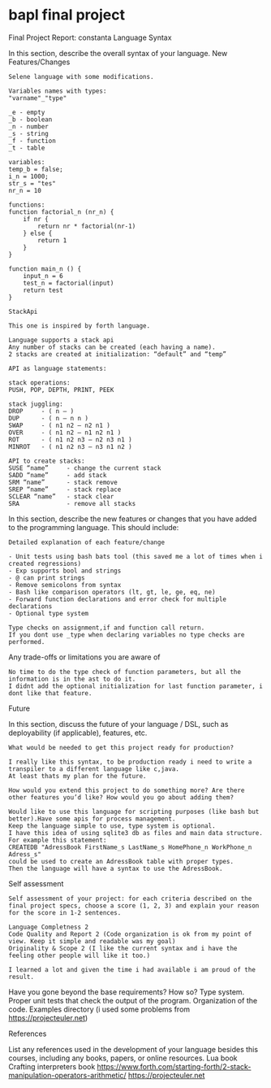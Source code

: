 # bapl final project

Final Project Report: constanta
Language Syntax

In this section, describe the overall syntax of your language.
New Features/Changes

    Selene language with some modifications.

    Variables names with types:
    "varname"_"type"

    _e - empty
    _b - boolean
    _n - number
    _s - string
    _f - function
    _t - table

    variables:
    temp_b = false;
    i_n = 1000;
    str_s = "tes"
    nr_n = 10

    functions:
    function factorial_n (nr_n) {
        if nr {
            return nr * factorial(nr-1)
        } else {
            return 1
        }
    }

    function main_n () {
        input_n = 6
        test_n = factorial(input)
        return test
    }

    StackApi

    This one is inspired by forth language.

    Language supports a stack api
    Any number of stacks can be created (each having a name).
    2 stacks are created at initialization: “default” and “temp”

    API as language statements:

    stack operations:
    PUSH, POP, DEPTH, PRINT, PEEK

    stack juggling:
    DROP     - ( n — )
    DUP      - ( n — n n )
    SWAP     - ( n1 n2 — n2 n1 )
    OVER     - ( n1 n2 — n1 n2 n1 )
    ROT      - ( n1 n2 n3 — n2 n3 n1 )
    MINROT   - ( n1 n2 n3 — n3 n1 n2 )

    API to create stacks:
    SUSE “name”     - change the current stack
    SADD “name”     - add stack
    SRM “name”      - stack remove
    SREP “name”     - stack replace
    SCLEAR “name”   - stack clear
    SRA             - remove all stacks


In this section, describe the new features or changes that you have added to the programming language. This should include:

    Detailed explanation of each feature/change

    - Unit tests using bash bats tool (this saved me a lot of times when i created regressions)
    - Exp supports bool and strings
    - @ can print strings
    - Remove semicolons from syntax
    - Bash like comparison operators (lt, gt, le, ge, eq, ne)
    - Forward function declarations and error check for multiple declarations
    - Optional type system

    Type checks on assignment,if and function call return.
    If you dont use _type when declaring variables no type checks are performed.

Any trade-offs or limitations you are aware of

    No time to do the type check of function parameters, but all the information is in the ast to do it.
    I didnt add the optional initialization for last function parameter, i dont like that feature.

Future

In this section, discuss the future of your language / DSL, such as deployability (if applicable), features, etc.

    What would be needed to get this project ready for production?

    I really like this syntax, to be production ready i need to write a transpiler to a different language like c,java.
    At least thats my plan for the future.

    How would you extend this project to do something more? Are there other features you’d like? How would you go about adding them?

    Would like to use this language for scripting purposes (like bash but better).Have some apis for process management.
    Keep the language simple to use, type system is optional.
    I have this idea of using sqlite3 db as files and main data structure.
    For example this statement: 
    CREATEDB "AdressBook FirstName_s LastName_s HomePhone_n WorkPhone_n Adress_s"
    could be used to create an AdressBook table with proper types.
    Then the language will have a syntax to use the AdressBook.

Self assessment

    Self assessment of your project: for each criteria described on the final project specs, choose a score (1, 2, 3) and explain your reason for the score in 1-2 sentences.
    
    Language Completness 2
    Code Quality and Report 2 (Code organization is ok from my point of view. Keep it simple and readable was my goal)
    Originality & Scope 2 (I like the current syntax and i have the feeling other people will like it too.)

    I learned a lot and given the time i had available i am proud of the result.

Have you gone beyond the base requirements? How so?
    Type system.
    Proper unit tests that check the output of the program.
    Organization of the code.
    Examples directory (i used some problems from https://projecteuler.net)

References

List any references used in the development of your language besides this courses, including any books, papers, or online resources.
    Lua book
    Crafting interpreters book
    https://www.forth.com/starting-forth/2-stack-manipulation-operators-arithmetic/
    https://projecteuler.net
